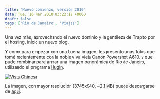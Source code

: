 ```yaml
---
title: 'Nuevo comienzo, versión 2010'
date: Tue, 16 Mar 2010 03:22:18 +0000
draft: false
tags: ['Rio de Janeiro', 'Viajes']
---
```


Una vez más, aprovechando el nuevo dominio y la gentileza de Trapito por el 
hosting, inicio un nuevo blog. 

Y como para empezar con una buena imagen, les presento unas fotos que tomé 
recientemente con la noble y ya vieja Canon Powershot A610, y que pude combinar 
para armar una imagen panorámica de Río de Janeiro, utilizando el programa [Hugin](http://hugin.sourceforge.net/). 

[![Vista Chinesa](http://lh6.ggpht.com/_kjktWGBKtT8/S52GBTo_scI/AAAAAAAADec/ShYGSdCbDSI/s400/pan2b.jpg "Vista panorámica de Río de Janeiro desde la Vista Chinesa")](http://picasaweb.google.com/lh/photo/0uHay7Gttn0N-KnPByL51w?feat=directlink) 

La imagen, con mayor resolución (3745x940, ~2,1 MB) puede descargarse de [aquí](http://img694.imageshack.us/img694/1152/pan2b.jpg).
